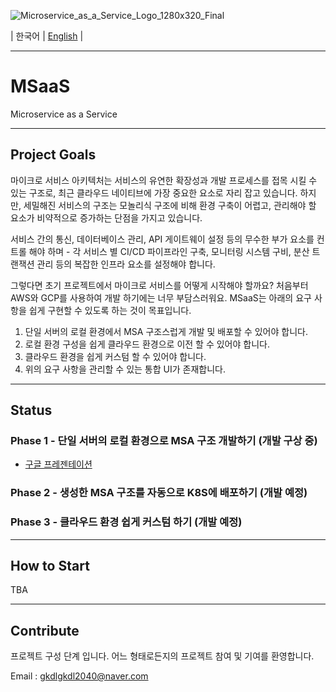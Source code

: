 ![Microservice_as_a_Service_Logo_1280x320_Final](https://github.com/user-attachments/assets/4fddafeb-568b-49b0-a75b-cf2d2dc3d795)

| 한국어 | [English](https://github.com/MSaaS-Framework/MSaaS/blob/main/README-EN.md) |

---

# MSaaS
Microservice as a Service

---

## Project Goals

마이크로 서비스 아키텍처는 서비스의 유연한 확장성과 개발 프로세스를 접목 시킬 수 있는 구조로, 최근 클라우드 네이티브에 가장 중요한 요소로 자리 잡고 있습니다. 하지만, 세밀해진 서비스의 구조는 모놀리식 구조에 비해 환경 구축이 어렵고, 관리해야 할 요소가 비약적으로 증가하는 단점을 가지고 있습니다.

서비스 간의 통신, 데이터베이스 관리, API 게이트웨이 설정 등의 무수한 부가 요소를 컨트롤 해야 하며 - 각 서비스 별 CI/CD 파이프라인 구축, 모니터링 시스템 구비, 분산 트랜잭션 관리 등의 복잡한 인프라 요소를 설정해야 합니다.

그렇다면 초기 프로젝트에서 마이크로 서비스를 어떻게 시작해야 할까요? 처음부터 AWS와 GCP를 사용하여 개발 하기에는 너무 부담스러워요. MSaaS는 아래의 요구 사항을 쉽게 구현할 수 있도록 하는 것이 목표입니다.

1. 단일 서버의 로컬 환경에서 MSA 구조스럽게 개발 및 배포할 수 있어야 합니다.
2. 로컬 환경 구성을 쉽게 클라우드 환경으로 이전 할 수 있어야 합니다.
3. 클라우드 환경을 쉽게 커스텀 할 수 있어야 합니다.
4. 위의 요구 사항을 관리할 수 있는 통합 UI가 존재합니다.

---

## Status

### Phase 1 - 단일 서버의 로컬 환경으로 MSA 구조 개발하기 (개발 구상 중)
- [구글 프레젠테이션](https://docs.google.com/presentation/d/1Pn_sIZzaloEOFWQTbgljlQDN4TfDoCU83-63zdzNnUU/edit#slide=id.p)

### Phase 2 - 생성한 MSA 구조를 자동으로 K8S에 배포하기 (개발 예정)

### Phase 3 - 클라우드 환경 쉽게 커스텀 하기 (개발 예정)

---

## How to Start

TBA

---

## Contribute

프로젝트 구성 단계 입니다.
어느 형태로든지의 프로젝트 참여 및 기여를 환영합니다.

Email : gkdlgkdl2040@naver.com
